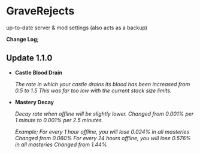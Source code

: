 # GraveRejects
up-to-date server &amp; mod settings (also acts as a backup)

**Change Log;**


Update 1.1.0
-

* **Castle Blood Drain**

  *The rate in which your castle drains its blood has been increased from 0.5 to 1.5
  This was far too low with the current stack size limits.*

* **Mastery Decay**

  *Decay rate when offline will be slightly lower.
  Changed from 0.001% per 1 minute to 0.001% per 2.5 minutes.*

  *Example;
  For every 1 hour offline, you will lose 0.024% in all masteries
  Changed from 0.060%
  For every 24 hours offline, you will lose 0.576% in all masteries 
  Changed from 1.44%*
